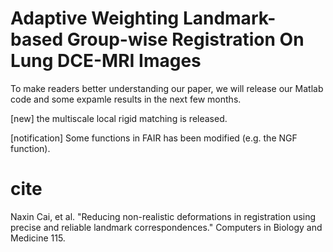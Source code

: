 # Adaptive Weighting Landmark-based Group-wise Registration On Lung DCE-MRI Images
To make readers better understanding our paper, we will release our Matlab code and some expamle results in the next few months.

[new] the multiscale local rigid matching is released.

[notification] Some functions in FAIR has been modified (e.g. the NGF function).

# cite
Naxin Cai, et al. "Reducing non-realistic deformations in registration using precise and reliable landmark correspondences." Computers in Biology and Medicine 115.
